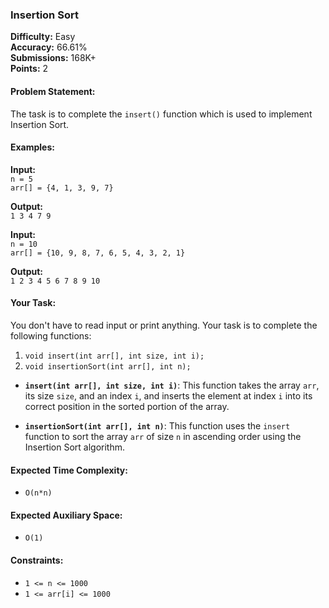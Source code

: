 ### Insertion Sort

**Difficulty:** Easy  
**Accuracy:** 66.61%  
**Submissions:** 168K+  
**Points:** 2

#### Problem Statement:

The task is to complete the `insert()` function which is used to implement Insertion Sort.

#### Examples:

**Input:**  
`n = 5`  
`arr[] = {4, 1, 3, 9, 7}`

**Output:**  
`1 3 4 7 9`

**Input:**  
`n = 10`  
`arr[] = {10, 9, 8, 7, 6, 5, 4, 3, 2, 1}`

**Output:**  
`1 2 3 4 5 6 7 8 9 10`

#### Your Task:

You don't have to read input or print anything. Your task is to complete the following functions:

1. `void insert(int arr[], int size, int i);`
2. `void insertionSort(int arr[], int n);`

- **`insert(int arr[], int size, int i)`**: This function takes the array `arr`, its size `size`, and an index `i`, and inserts the element at index `i` into its correct position in the sorted portion of the array.

- **`insertionSort(int arr[], int n)`**: This function uses the `insert` function to sort the array `arr` of size `n` in ascending order using the Insertion Sort algorithm.

#### Expected Time Complexity:

- `O(n*n)`

#### Expected Auxiliary Space:

- `O(1)`

#### Constraints:

- `1 <= n <= 1000`
- `1 <= arr[i] <= 1000`
